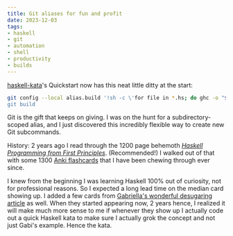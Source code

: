```yaml
---
title: Git aliases for fun and profit
date: 2023-12-03
tags: 
- haskell
- git
- automation
- shell
- productivity
- builds
---
```


[haskell-kata](https://github.com/hiAndrewQuinn/haskell-kata)'s Quickstart now has this neat little ditty at the start:

```bash
git config --local alias.build '!sh -c \'for file in *.hs; do ghc -o "${file%.hs}-bin" "$file"; done\''
git build
```

Git is the gift that keeps on giving. I was on the hunt for a subdirectory-scoped alias, and I just discovered this incredibly flexible way to create new Git subcommands.

History: 2 years ago I read through the 1200 page behemoth [_Haskell Programming from First Principles_](https://haskellbook.com/). (Recommended!) I walked out of that with some 1300 [Anki flashcards](https://ankiweb.net/) that I have been chewing through ever since.

I knew from the beginning I was learning Haskell 100% out of curiosity, not for professional reasons. So I expected a long lead time on the median card showing up. I added a few cards from [Gabriella's wonderful desugaring article](https://www.haskellforall.com/2014/10/how-to-desugar-haskell-code.html) as well. When they started appearing now, 2 years hence, I realized it will make much more sense to me if whenever they show up I actually code out a quick Haskell kata to make sure I actually grok the concept and not just Gabi's example. Hence the kata.
